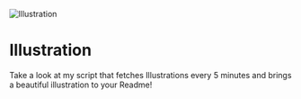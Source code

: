 ![Illustration](https://i.redd.it/1rdozjbkmzqb1.jpg?width=100&height=100)

# Illustration
Take a look at my script that fetches Illustrations every 5 minutes and brings a beautiful illustration to your Readme!